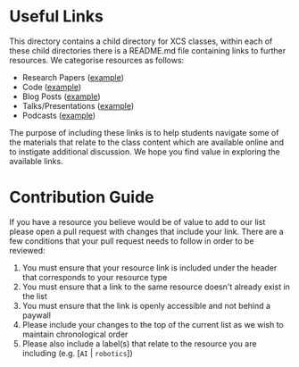 # Useful Links
This directory contains a child directory for XCS classes, within each of these child directories there is a README.md file containing links to further resources. We categorise resources as follows:

* Research Papers ([example](https://arxiv.org/abs/2109.04617))
* Code ([example](https://github.com/suraj-nair-1/lorel))
* Blog Posts ([example](https://ai.stanford.edu/blog/meta-exploration/))
* Talks/Presentations ([example](https://www.youtube.com/watch?v=733m6qBH-jI))
* Podcasts ([example](https://www.eye-on.ai/podcast-044))

The purpose of including these links is to help students navigate some of the materials that relate to the class content which are available online and to instigate additional discussion. We hope you find value in exploring the available links.

# Contribution Guide
If you have a resource you believe would be of value to add to our list please open a pull request with changes that include your link. There are a few conditions that your pull request needs to follow in order to be reviewed:

1. You must ensure that your resource link is included under the header that corresponds to your resource type 
2. You must ensure that a link to the same resource doesn't already exist in the list
3. You must ensure that the link is openly accessible and not behind a paywall
4. Please include your changes to the top of the current list as we wish to maintain chronological order
5. Please also include a label(s) that relate to the resource you are including (e.g. [`AI` | `robotics`]) 

